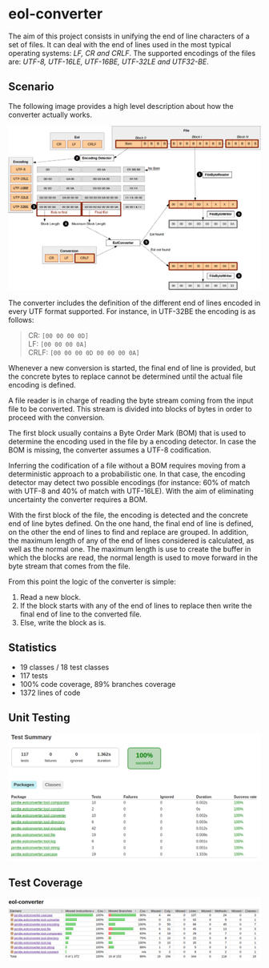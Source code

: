 # eol-converter

The aim of this project consists in unifying the end of line characters of a set of files. It can deal with the end of lines used in the most typical operating systems: *LF, CR and CRLF*. The supported encodings of the files are: *UTF-8, UTF-16LE, UTF-16BE, UTF-32LE and UTF32-BE*.

## Scenario

The following image provides a high level description about how the converter actually works.

![scenario](https://raw.githubusercontent.com/jarrdie/eol-converter/master/doc/img/scenario.png)

The converter includes the definition of the different end of lines encoded in every UTF format supported. For instance, in UTF-32BE the encoding is as follows:

> CR: `[00 00 00 0D]`  <br>
> LF:  `[00 00 00 0A]`  <br>
> CRLF: `[00 00 00 0D 00 00 00 0A]`  <br>

Whenever a new conversion is started, the final end of line is provided, but the concrete bytes to replace cannot be determined until the actual file encoding is defined.

A file reader is in charge of reading the byte stream coming from the input file to be converted. This stream is divided into blocks of bytes in order to proceed with the conversion.

The first block usually contains a Byte Order Mark (BOM) that is used to determine the encoding used in the file by a encoding detector. In case the BOM is missing, the converter assumes a UTF-8 codification.

Inferring the codification of a file without a BOM requires moving from a deterministic approach to a probabilistic one. In that case, the encoding detector may detect two possible encodings (for instance: 60% of match with UTF-8 and 40% of match with UTF-16LE). With the aim of eliminating uncertainty the converter requires a BOM.

With the first block of the file, the encoding is detected and the concrete end of line bytes defined. On the one hand, the final end of line is defined, on the other the end of lines to find and replace are grouped. In addition, the maximum length of any of the end of lines considered is calculated, as well as the normal one. The maximum length is use to create the buffer in which the blocks are read, the normal length is used to move forward in the byte stream that comes from the file.

From this point the logic of the converter is simple:
 1. Read a new block.
 2. If the block starts with any of the end of lines to replace then write the final end of line to the converted file.
 3. Else, write the block as is.


## Statistics

 - 19 classes / 18 test classes
 - 117 tests
 - 100% code coverage, 89% branches coverage
 - 1372 lines of code


## Unit Testing


![unit-testing](https://raw.githubusercontent.com/jarrdie/eol-converter/master/doc/img/junit.png)

## Test Coverage


![test-coverage](https://raw.githubusercontent.com/jarrdie/eol-converter/master/doc/img/jacoco.png)

